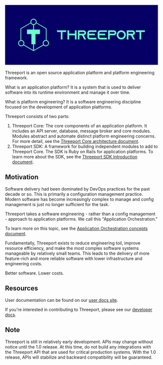 <img src="docs/dev/img/threeport-logo-green.jpg">

Threeport is an open source application platform and platform engineering framework.

What is an application platform?  It is a system that is used to deliver software into its runtime environment and manage it over time.

What is platform engineering?  It is a software engineering discipline focused on the development of application platforms.

Threeport consists of two parts:

1. Threeport Core: The core components of an application platform.  It includes an API server, database, message broker and core modules.  Modules abstract and automate distinct platform engineering concerns.  For more detail, see the [Threeport Core architecture document](https://threeport.io/architecture/threeport-core).
2. Threeport SDK: A framework for building independent modules to add to Threeport Core.  The SDK is Ruby on Rails for application platforms.  To learn more about the SDK, see the [Threeport SDK Introduction document](https://threeport.io/sdk/sdk-intro/).

## Motivation

Software delivery had been dominated by DevOps practices for the past decade or so.  This is primarily a configuration management practice.  Modern software has become increasingly complex to manage and config management is just no longer sufficient for the task.

Threeport takes a software engineering - rather than a config management - approach to application platforms.  We call this "Application Orchestration."

To learn more on this topic, see the [Application Orchestration concepts document](https://threeport.io/concepts/application-orchestration).

Fundamentally, Threeport exists to reduce engineering toil, improve resource
efficiency, and make the most complex software systems manageable by
relatively small teams.  This leads to the delivery of more feature-rich and
more reliable software with lower infrastructure and engineering costs.

Better software.  Lower costs.

## Resources

User documentation can be found on our [user docs site](https://threeport.io/).

If you're interested in contributing to Threeport, please see our
[developer docs](docs/dev/README.md).

## Note

Threeport is still in relatively early development. APIs may change without notice until the 1.0 release. At this time, do not build any integrations with the Threeport API that are used for critical production systems. With the 1.0 release, APIs will stabilize and backward compatibility will be guaranteed.
